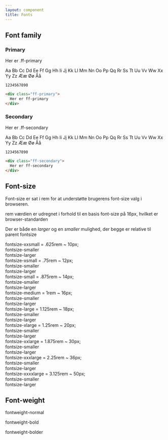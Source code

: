 ```yaml
---
layout: component
title: Fonts
---
```


## Font family

### Primary

<div class="ff-primary">
  Her er .ff-primary
  <p>
    Aa Bb Cc Dd Ee Ff Gg
    Hh Ii Jj Kk Ll Mm Nn
    Oo Pp Qq Rr Ss Tt Uu
    Vv Ww Xx Yy Zz
    Ææ Øø Åå

    1234567890

  </p>
</div>

```html
<div class="ff-primary">
  Her er ff-primary
</div>
```

### Secondary

<div class="ff-secondary">
  Her er .ff-secondary
  <p>
    Aa Bb Cc Dd Ee Ff Gg
    Hh Ii Jj Kk Ll Mm Nn
    Oo Pp Qq Rr Ss Tt Uu
    Vv Ww Xx Yy Zz
    Ææ Øø Åå

    1234567890

  </p>
</div>

```html
<div class="ff-secondary">
  Her er ff-secondary
</div>
```

## Font-size

Font-size er sat i rem for at understøtte brugerens font-size valg i browseren.

rem værdien er udregnet i forhold til en basis font-size på 16px, hvilket er browser-standarden

Der er både en _larger_ og en _smaller_ mulighed, der begge er relative til parent fontsize

<div>
  <div class="fontsize-xxsmall padding-m--tb">fontsize-xxsmall = .625rem ~ 10px;<div class="fontsize-smaller">fontsize-smaller</div><div class="fontsize-larger">fontsize-larger</div></div>
  <div class="fontsize-xsmall padding-m--tb">fontsize-xsmall = .75rem ~ 12px;<div class="fontsize-smaller">fontsize-smaller</div><div class="fontsize-larger">fontsize-larger</div></div>
  <div class="fontsize-small padding-m--tb">fontsize-small = .875rem ~ 14px;<div class="fontsize-smaller">fontsize-smaller</div><div class="fontsize-larger">fontsize-larger</div></div>
  <div class="fontsize-medium padding-m--tb">fontsize-medium = 1rem ~ 16px;<div class="fontsize-smaller">fontsize-smaller</div><div class="fontsize-larger">fontsize-larger</div></div>
  <div class="fontsize-large padding-m--tb">fontsize-large = 1.125rem ~ 18px;<div class="fontsize-smaller">fontsize-smaller</div><div class="fontsize-larger">fontsize-larger</div></div>
  <div class="fontsize-xlarge padding-m--tb">fontsize-xlarge = 1.25rem ~ 20px;<div class="fontsize-smaller">fontsize-smaller</div><div class="fontsize-larger">fontsize-larger</div></div>
  <div class="fontsize-xxlarge padding-m--tb">fontsize-xxlarge = 1.875rem ~ 30px;<div class="fontsize-smaller">fontsize-smaller</div><div class="fontsize-larger">fontsize-larger</div></div>
  <div class="fontsize-xxxlarge padding-m--tb">fontsize-xxxlarge = 2.25rem ~ 36px;<div class="fontsize-smaller">fontsize-smaller</div><div class="fontsize-larger">fontsize-larger</div></div>
  <div class="fontsize-xxxxlarge padding-m--tb">fontsize-xxxxlarge = 3.125rem ~ 50px;<div class="fontsize-smaller">fontsize-smaller</div><div class="fontsize-larger">fontsize-larger</div></div>
</div>

## Font-weight

<div>
  <p class="fontweight-normal">fontweight-normal</p>
  <p class="fontweight-bold">fontweight-bold</p>
  <p class="fontweight-bolder">fontweight-bolder</p>
</div>
